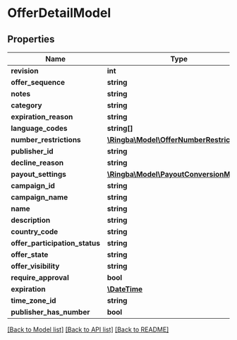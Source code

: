 # OfferDetailModel

## Properties
Name | Type | Description | Notes
------------ | ------------- | ------------- | -------------
**revision** | **int** |  | [optional] 
**offer_sequence** | **string** |  | [optional] 
**notes** | **string** |  | [optional] 
**category** | **string** |  | [optional] 
**expiration_reason** | **string** |  | [optional] 
**language_codes** | **string[]** |  | [optional] 
**number_restrictions** | [**\Ringba\Model\OfferNumberRestrictions**](OfferNumberRestrictions.md) |  | [optional] 
**publisher_id** | **string** |  | [optional] 
**decline_reason** | **string** |  | [optional] 
**payout_settings** | [**\Ringba\Model\PayoutConversionModel[]**](PayoutConversionModel.md) |  | [optional] 
**campaign_id** | **string** |  | [optional] 
**campaign_name** | **string** |  | [optional] 
**name** | **string** |  | [optional] 
**description** | **string** |  | [optional] 
**country_code** | **string** |  | [optional] 
**offer_participation_status** | **string** |  | [optional] 
**offer_state** | **string** |  | [optional] 
**offer_visibility** | **string** |  | [optional] 
**require_approval** | **bool** |  | [optional] 
**expiration** | [**\DateTime**](\DateTime.md) |  | [optional] 
**time_zone_id** | **string** |  | [optional] 
**publisher_has_number** | **bool** |  | [optional] 

[[Back to Model list]](../README.md#documentation-for-models) [[Back to API list]](../README.md#documentation-for-api-endpoints) [[Back to README]](../README.md)


